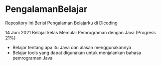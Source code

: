 # PengalamanBelajar
Repository Ini Berisi Pengalaman Belajarku di Dicoding

14 Juni 2021
Belajar kelas Memulai Pemrograman dengan Java (Progress 21%)
  * Belajar tentang apa itu Java dan alasan menggunakannya
  * Belajar tools yang dapat digunakan untuk menjalankan bahasa pemrograman Java

